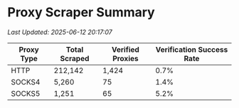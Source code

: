 # Proxy Scraper Summary

_Last Updated: 2025-06-12 20:17:07_

| Proxy Type | Total Scraped | Verified Proxies | Verification Success Rate |
|------------|--------------|------------------|--------------------------|
| HTTP | 212,142 | 1,424 | 0.7% |
| SOCKS4 | 5,260 | 75 | 1.4% |
| SOCKS5 | 1,251 | 65 | 5.2% |
